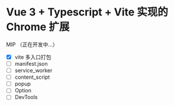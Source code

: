 # Vue 3 + Typescript + Vite 实现的 Chrome 扩展

MIP （正在开发中...）

- [x] vite 多入口打包
- [ ] manifest.json
- [ ] service_worker
- [ ] content_script
- [ ] popup
- [ ] Option
- [ ] DevTools
